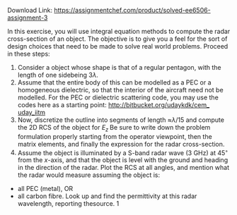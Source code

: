 Download Link: https://assignmentchef.com/product/solved-ee6506-assignment-3
<br>



In this exercise, you will use integral equation methods to compute the radar cross-section of an object. The objective is to give you a feel for the sort of design choices that need to be made to solve real world problems. Proceed in these steps:

<ol>

 <li>Consider a object whose shape is that of a regular pentagon, with the length of one sidebeing 3<em>λ</em>.</li>

 <li>Assume that the entire body of this can be modelled as a PEC or a homogeneous dielectric, so that the interior of the aircraft need not be modelled. For the PEC or dielectric scattering code, you may use the codes here as a starting point: <a href="https://bitbucket.org/udaykdk/cem_uday_iitm">http://bitbucket.org/udaykdk/cem_ </a><a href="https://bitbucket.org/udaykdk/cem_uday_iitm">uday_iitm</a></li>

 <li>Now, discretize the outline into segments of length ≈<em>λ</em>/15 and compute the 2D RCS of the object for <em>E<sub>z </sub></em> Be sure to write down the problem formulation properly starting from the operator viewpoint, then the matrix elements, and finally the expression for the radar cross-section.</li>

 <li>Assume the object is illuminated by a S-band radar wave (3 GHz) at 45<sup>◦ </sup>from the <em>x</em>-axis, and that the object is level with the ground and heading in the direction of the radar. Plot the RCS at all angles, and mention what the radar would measure assuming the object is:</li>

</ol>

<ul>

 <li>all PEC (metal), OR</li>

 <li>all carbon fibre. Look up and find the permittivity at this radar wavelength, reporting thesource. 1</li>

</ul>